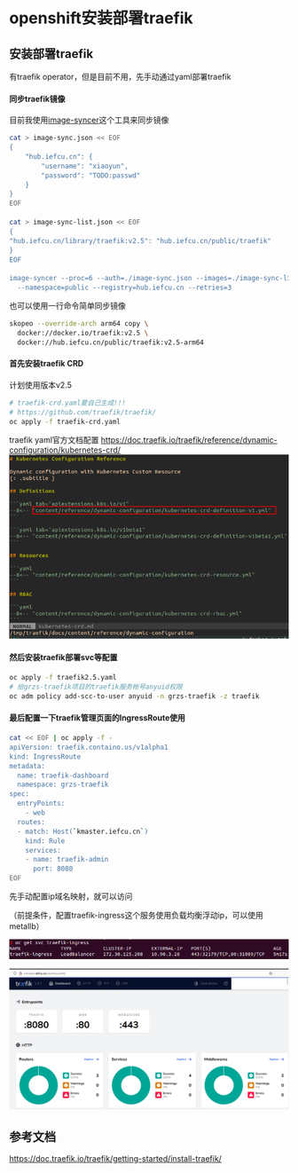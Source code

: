 # openshift安装部署traefik

## 安装部署traefik

有traefik operator，但是目前不用，先手动通过yaml部署traefik

#### 同步traefik镜像

目前我使用[image-syncer](https://github.com/AliyunContainerService/image-syncer)这个工具来同步镜像

```bash
cat > image-sync.json << EOF
{
    "hub.iefcu.cn": {
        "username": "xiaoyun",
        "password": "TODO:passwd"
    }
}
EOF

cat > image-sync-list.json << EOF
{
"hub.iefcu.cn/library/traefik:v2.5": "hub.iefcu.cn/public/traefik"
}
EOF 
    
image-syncer --proc=6 --auth=./image-sync.json --images=./image-sync-list.json \
  --namespace=public --registry=hub.iefcu.cn --retries=3
```

也可以使用一行命令简单同步镜像

```bash
skopeo --override-arch arm64 copy \
  docker://docker.io/traefik:v2.5 \
  docker://hub.iefcu.cn/public/traefik:v2.5-arm64
```

#### 首先安装traefik CRD

计划使用版本v2.5

```bash
# traefik-crd.yaml要自己生成!!! 
# https://github.com/traefik/traefik/
oc apply -f traefik-crd.yaml
```

traefik yaml官方文档配置
https://doc.traefik.io/traefik/reference/dynamic-configuration/kubernetes-crd/
![](2022-03-01-11-35-35.png)

#### 然后安装traefik部署svc等配置

```bash
oc apply -f traefik2.5.yaml
# 给grzs-traefik项目的traefik服务帐号anyuid权限
oc adm policy add-scc-to-user anyuid -n grzs-traefik -z traefik
```

#### 最后配置一下traefik管理页面的IngressRoute使用

```bash
cat << EOF | oc apply -f -
apiVersion: traefik.containo.us/v1alpha1
kind: IngressRoute
metadata:
  name: traefik-dashboard
  namespace: grzs-traefik
spec:
  entryPoints:
    - web
  routes:
  - match: Host(`kmaster.iefcu.cn`)
    kind: Rule
    services:
    - name: traefik-admin
      port: 8080
EOF
```

先手动配置ip域名映射，就可以访问

（前提条件，配置traefik-ingress这个服务使用负载均衡浮动ip，可以使用metallb）

![](2022-03-01-16-37-51.png)

![](2022-03-01-16-38-11.png)


## 参考文档

https://doc.traefik.io/traefik/getting-started/install-traefik/
